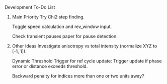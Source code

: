 Development To-Do List
1. Main Priority
    Try Chi2 step finding.

    Toggle speed calculation and rev_window input.

    Check transient pauses paper for pause detection.

2. Other Ideas
    Investigate anisotropy vs total intensity (normalize XYZ to [-1, 1]).

    Dynamic Threshold Trigger for ref cycle update:
        Trigger update if phase error or distance exceeds threshold.

    Backward penalty for indices more than one or two units away?